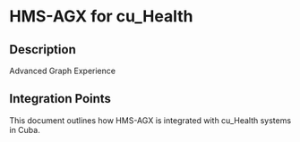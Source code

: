 # HMS-AGX for cu_Health

## Description

Advanced Graph Experience

## Integration Points

This document outlines how HMS-AGX is integrated with cu_Health systems in Cuba.
